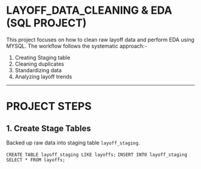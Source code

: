 # LAYOFF_DATA_CLEANING & EDA (SQL PROJECT)
This project focuses on how to clean raw layoff data and perform EDA using MYSQL.
The workflow follows the systematic approach:-
1. Creating Staging table
2. Cleaning duplicates
3. Standardizing data
4. Analyzing layoff trends
---

# PROJECT STEPS
## 1. Create Stage Tables
Backed up raw data into staging table `layoff_staging`.

`CREATE TABLE layoff_staging LIKE layoffs;`
`INSERT INTO layoff_staging SELECT * FROM layoffs;`
 
